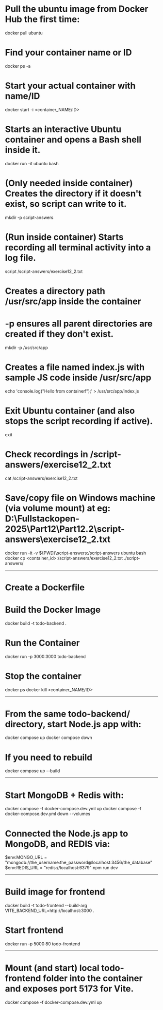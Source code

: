 # Pull the ubuntu image from Docker Hub the first time:
docker pull ubuntu

# Find your container name or ID
docker ps -a  

# Start your actual container with name/ID
docker start -i <container_NAME/ID>

# Starts an interactive Ubuntu container and opens a Bash shell inside it.
docker run -it ubuntu bash

# (Only needed inside container) Creates the directory if it doesn't exist, so script can write to it.
mkdir -p script-answers	

# (Run inside container) Starts recording all terminal activity into a log file.
script /script-answers/exercise12_2.txt	

# Creates a directory path /usr/src/app inside the container
# -p ensures all parent directories are created if they don't exist.
mkdir -p /usr/src/app	

# Creates a file named index.js with sample JS code inside /usr/src/app
echo 'console.log("Hello from container!");' > /usr/src/app/index.js

# Exit Ubuntu container (and also stops the script recording if active).
exit

# Check recordings in /script-answers/exercise12_2.txt
cat /script-answers/exercise12_2.txt

# Save/copy file on Windows machine (via volume mount) at eg: D:\Fullstackopen-2025\Part12\Part12.2\script-answers\exercise12_2.txt
docker run -it -v ${PWD}\script-answers:/script-answers ubuntu bash
docker cp <container_id>:/script-answers/exercise12_2.txt ./script-answers/

-------------------------------------------------------
# Create a Dockerfile
# Build the Docker Image
docker build -t todo-backend .
# Run the Container
docker run -p 3000:3000 todo-backend
# Stop the container
docker ps
docker kill <container_NAME/ID>

------------------------------------------------------
# From the same todo-backend/ directory, start Node.js app with:
docker compose up
docker compose down
# If you need to rebuild
docker compose up --build 

-------------------------------------------------------
# Start MongoDB + Redis with:
docker compose -f docker-compose.dev.yml up
docker compose -f docker-compose.dev.yml down --volumes
# Connected the Node.js app to MongoDB, and REDIS via:
$env:MONGO_URL = "mongodb://the_username:the_password@localhost:3456/the_database"
$env:REDIS_URL = "redis://localhost:6379"
npm run dev

-------------------------------------------------------
# Build image for frontend
docker build -t todo-frontend --build-arg VITE_BACKEND_URL=http://localhost:3000 .
# Start frontend
docker run -p 5000:80 todo-frontend

------------------------------------------------------
# Mount (and start) local todo-frontend folder into the container and exposes port 5173 for Vite.
docker compose -f docker-compose.dev.yml up

